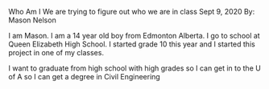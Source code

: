 Who Am I
We are trying to figure out who we are in class
Sept 9, 2020
By: Mason Nelson

I am Mason. I am a 14 year old boy from Edmonton Alberta. I go to school at Queen Elizabeth High School. I started grade 10 this year and I started this project in one of my classes.
<!--On queen e add the website-->

I want to graduate from high school with high grades so I can get in to the U of A so I can get a degree in  Civil Engineering
